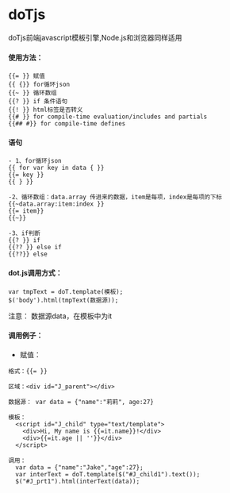 # doTjs
doTjs前端javascript模板引擎,Node.js和浏览器同样适用

#### 使用方法：
```
{{= }} 赋值 
{{ {}} for循环json 
{{~ }} 循环数组      
{{? }} if 条件语句           
{{! }} html标签是否转义           
{{# }} for compile-time evaluation/includes and partials           
{{## #}} for compile-time defines               
```

#### 语句
```
- 1、for循环json
{{ for var key in data { }} 
{{= key }} 
{{ } }}

-2、循环数组：data.array 传进来的数据，item是每项，index是每项的下标
{{~data.array:item:index }}
{{= item}}
{{~}}

-3、if判断   
{{? }} if
{{?? }} else if
{{??}} else

```

#### dot.js调用方式：
```
var tmpText = doT.template(模板);
$('body').html(tmpText(数据源));
```

注意：
数据源data，在模板中为it

#### 调用例子：

- 赋值：
```
格式：{{= }}  

区域：<div id="J_parent"></div>   

数据源： var data = {"name":"莉莉", age:27}

模板：  
  <script id="J_child" type="text/template">
	<div>Hi, My name is {{=it.name}}!</div>
	<div>{{=it.age || ''}}</div>
  </script>
  
调用：             
  var data = {"name":"Jake","age":27};
  var interText = doT.template($("#J_child1").text());
  $("#J_prt1").html(interText(data));
```
